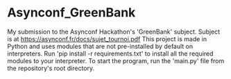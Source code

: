 # Asynconf_GreenBank
My submission to the Asynconf Hackathon's 'GreenBank' subject. Subject is at https://asynconf.fr/docs/sujet_tournoi.pdf
This project is made in Python and uses modules that are not pre-installed by default on interpreters.
Run 'pip install -r requirements.txt' to install all the required modules to your interpreter.
To start the program, run the 'main.py' file from the repository's root directory.
